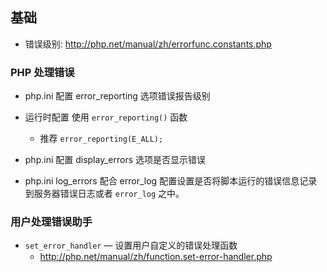 ## 基础
* 错误级别: http://php.net/manual/zh/errorfunc.constants.php


### PHP 处理错误
* php.ini 配置 error_reporting 选项错误报告级别

* 运行时配置 使用 `error_reporting()` 函数
    * 推荐 `error_reporting(E_ALL);`

* php.ini 配置 display_errors 选项是否显示错误

* php.ini log_errors 配合 error_log 配置设置是否将脚本运行的错误信息记录到服务器错误日志或者 `error_log` 之中。


### 用户处理错误助手
* `set_error_handler` — 设置用户自定义的错误处理函数
    * http://php.net/manual/zh/function.set-error-handler.php
